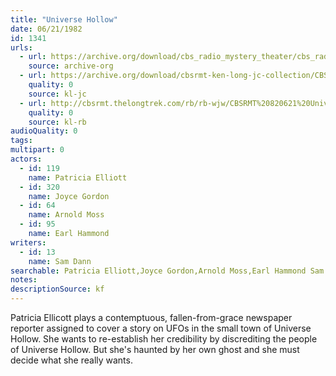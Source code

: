 ```yaml
---
title: "Universe Hollow"
date: 06/21/1982
id: 1341
urls: 
  - url: https://archive.org/download/cbs_radio_mystery_theater/cbs_radio_mystery_theater-1301-1350.zip/cbs_radio_mystery_theater-1301-1350%2Fcbsrmt_1341_universe_hollow.mp3
    source: archive-org
  - url: https://archive.org/download/cbsrmt-ken-long-jc-collection/CBSRMT - 820621 1341 Universe Hollow-vbr wip_jc.mp3
    quality: 0
    source: kl-jc
  - url: http://cbsrmt.thelongtrek.com/rb/rb-wjw/CBSRMT%20820621%20Universe%20Hollow_wjw.mp3
    quality: 0
    source: kl-rb
audioQuality: 0
tags: 
multipart: 0
actors:  
  - id: 119
    name: Patricia Elliott  
  - id: 320
    name: Joyce Gordon  
  - id: 64
    name: Arnold Moss  
  - id: 95
    name: Earl Hammond
writers:  
  - id: 13
    name: Sam Dann
searchable: Patricia Elliott,Joyce Gordon,Arnold Moss,Earl Hammond Sam Dann
notes: 
descriptionSource: kf
---
```

Patricia Ellicott plays a contemptuous, fallen-from-grace newspaper reporter assigned to cover a story on UFOs in the small town of Universe Hollow. She wants to re-establish her credibility by discrediting the people of Universe Hollow. But she's haunted by her own ghost and she must decide what she really wants.